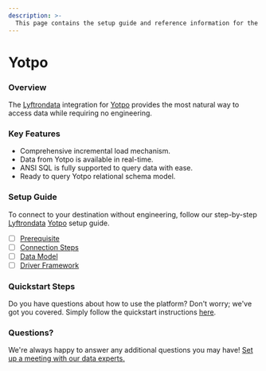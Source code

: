 ```yaml
---
description: >-
  This page contains the setup guide and reference information for the Yotpo source connector.
---
```


# Yotpo

### Overview

The [Lyftrondata](https://www.lyftrondata.com/) integration for [Yotpo](https://www.lyftrondata.com/integration/marketing-analytics/yotpo/) provides the most natural way to access data while requiring no engineering.

### Key Features

* Comprehensive incremental load mechanism.
* Data from Yotpo is available in real-time.&#x20;
* ANSI SQL is fully supported to query data with ease.
* Ready to query Yotpo relational schema model.

### Setup Guide

To connect to your destination without engineering, follow our step-by-step [Lyftrondata](https://www.lyftrondata.com/)  [Yotpo](https://www.lyftrondata.com/integration/marketing-analytics/yotpo/) setup guide.

* [ ] [Prerequisite](prerequisite.md)
* [ ] [Connection Steps](connection-steps.md)
* [ ] [Data Model](data-model/erd.md)
* [ ] [Driver Framework](driver-framework/)

### Quickstart Steps

Do you have questions about how to use the platform? Don't worry; we've got you covered. Simply follow the quickstart instructions [here](../README.md).

### Questions? <a href="#questions" id="questions"></a>

We're always happy to answer any additional questions you may have! [Set up a meeting with our data experts.](https://www.lyftrondata.com/book-a-meeting/)

